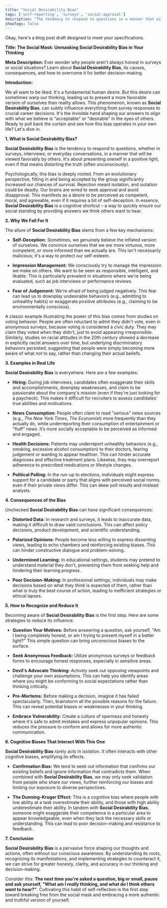 ```yaml
---
title: "Social Desirability Bias"
tags: ['self-reporting', 'surveys', 'social-approval']
description: "The tendency to respond to questions in a manner that will be viewed favorably by others."
showTags: false
---
```


Okay, here's a blog post draft designed to meet your specifications.

**Title: The Social Mask: Unmasking Social Desirability Bias in Your Thinking**

**Meta Description:** Ever wonder why people aren't always honest in surveys or social situations? Learn about **Social Desirability Bias**, its causes, consequences, and how to overcome it for better decision-making.

**Introduction:**

We all want to be liked. It's a fundamental human desire. But this desire can sometimes warp our thinking, leading us to present a more favorable version of ourselves than reality allows. This phenomenon, known as **Social Desirability Bias**, can subtly influence everything from survey responses to crucial career decisions. It's the invisible hand shaping our answers to align with what we believe is "acceptable" or "desirable" in the eyes of others. Ready to pull back the curtain and see how this bias operates in your own life? Let's dive in.

**1. What is Social Desirability Bias?**

**Social Desirability Bias** is the tendency to respond to questions, whether in surveys, interviews, or everyday conversations, in a manner that will be viewed favorably by others. It's about presenting oneself in a positive light, even if that means distorting the truth (often unconsciously).

Psychologically, this bias is deeply rooted. From an evolutionary perspective, fitting in and being accepted by the group significantly increased our chances of survival. Rejection meant isolation, and isolation could be deadly. Our brains are wired to seek approval and avoid disapproval. This manifests as a desire to be perceived as competent, moral, and agreeable, even if it requires a bit of self-deception. In essence, **Social Desirability Bias** is a cognitive shortcut – a way to quickly ensure our social standing by providing answers we think others want to hear.

**2. Why We Fall For It**

The allure of **Social Desirability Bias** stems from a few key mechanisms:

*   **Self-Deception:** Sometimes, we genuinely believe the inflated version of ourselves. We convince ourselves that we *are* more virtuous, more competent, or more informed than we actually are. This isn't necessarily malicious; it's a way to protect our self-esteem.

*   **Impression Management:** We consciously try to manage the impression we make on others. We want to be seen as responsible, intelligent, and likable. This is particularly prevalent in situations where we're being evaluated, such as job interviews or performance reviews.

*   **Fear of Judgement:** We're afraid of being judged negatively. This fear can lead us to downplay undesirable behaviors (e.g., admitting to unhealthy habits) or exaggerate positive attributes (e.g., claiming to be environmentally conscious).

A classic example illustrating the power of this bias comes from studies on voting behavior. People are often reluctant to admit they didn't vote, even in anonymous surveys, because voting is considered a civic duty. They may claim they voted when they didn't, just to avoid appearing irresponsible. Similarly, studies on racial attitudes in the 20th century showed a decrease in explicitly racist answers over time, but underlying discriminatory behaviors persisted, suggesting that people were simply becoming more aware of what *not* to say, rather than changing their actual beliefs.

**3. Examples in Real Life**

**Social Desirability Bias** is everywhere. Here are a few examples:

*   **Hiring:** During job interviews, candidates often exaggerate their skills and accomplishments, downplay weaknesses, and claim to be passionate about the company's mission (even if they're just looking for a paycheck). This makes it difficult for recruiters to assess candidates' true abilities and motivations.

*   **News Consumption:** People often claim to read "serious" news sources (e.g., *The New York Times*, *The Economist*) more frequently than they actually do, while underreporting their consumption of entertainment or "fluff" news. It’s more socially acceptable to be perceived as informed and engaged.

*   **Health Decisions:** Patients may underreport unhealthy behaviors (e.g., smoking, excessive alcohol consumption) to their doctors, fearing judgement or wanting to appear healthier. This can hinder accurate diagnoses and effective treatment plans. Likewise, they may overreport adherence to prescribed medications or lifestyle changes.

*   **Political Polling:** In the run-up to elections, individuals might express support for a candidate or party that aligns with perceived social norms, even if their private views differ. This can skew poll results and mislead analysts.

**4. Consequences of the Bias**

Unchecked **Social Desirability Bias** can have significant consequences:

*   **Distorted Data:** In research and surveys, it leads to inaccurate data, making it difficult to draw valid conclusions. This can affect policy decisions, product development, and scientific understanding.

*   **Polarized Opinions:** People become less willing to express dissenting views, leading to echo chambers and reinforcing existing biases. This can hinder constructive dialogue and problem-solving.

*   **Undermined Learning:** In educational settings, students may pretend to understand material they don't, preventing them from seeking help and hindering their learning progress.

*   **Poor Decision-Making:** In professional settings, individuals may make decisions based on what they *think* is expected of them, rather than what is truly the best course of action, leading to inefficient strategies or ethical lapses.

**5. How to Recognize and Reduce It**

Becoming aware of **Social Desirability Bias** is the first step. Here are some strategies to reduce its influence:

*   **Question Your Motives:** Before answering a question, ask yourself, "Am I being completely honest, or am I trying to present myself in a better light?" This simple question can bring unconscious biases to the surface.

*   **Seek Anonymous Feedback:** Utilize anonymous surveys or feedback forms to encourage honest responses, especially in sensitive areas.

*   **Devil's Advocate Thinking:** Actively seek out opposing viewpoints and challenge your own assumptions. This can help you identify areas where you might be conforming to social expectations rather than thinking critically.

*   **Pre-Mortems:** Before making a decision, imagine it has failed spectacularly. Then, brainstorm all the possible reasons for the failure. This can reveal potential biases or weaknesses in your thinking.

*   **Embrace Vulnerability:** Create a culture of openness and honesty where it's safe to admit mistakes and express unpopular opinions. This reduces the pressure to conform and allows for more authentic communication.

**6. Cognitive Biases That Interact With This One**

**Social Desirability Bias** rarely acts in isolation. It often interacts with other cognitive biases, amplifying its effects.

*   **Confirmation Bias:** We tend to seek out information that confirms our existing beliefs and ignore information that contradicts them. When combined with **Social Desirability Bias**, we may only seek validation from people who share our views, further reinforcing our biases and limiting our exposure to diverse perspectives.

*   **The Dunning-Kruger Effect:** This is a cognitive bias where people with low ability at a task overestimate their ability, and those with high ability underestimate their ability. In tandem with **Social Desirability Bias**, someone might exaggerate their competence in a particular area to appear knowledgeable, even when they lack the necessary skills or understanding. This can lead to poor decision-making and resistance to feedback.

**7. Conclusion**

**Social Desirability Bias** is a pervasive force shaping our thoughts and actions, often without our conscious awareness. By understanding its roots, recognizing its manifestations, and implementing strategies to counteract it, we can strive for greater honesty, clarity, and accuracy in our thinking and decision-making.

Consider this: **The next time you're asked a question, big or small, pause and ask yourself, "What am I *really* thinking, and what do I think others *want* to hear?"**. Cultivating this habit of self-reflection is the first step toward breaking free from the social mask and embracing a more authentic and truthful version of yourself.

